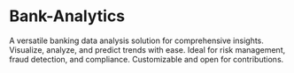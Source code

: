 # Bank-Analytics
A versatile banking data analysis solution for comprehensive insights. Visualize, analyze, and predict trends with ease. Ideal for risk management, fraud detection, and compliance. Customizable and open for contributions.
